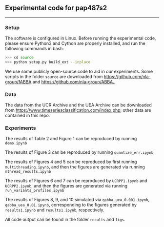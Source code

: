 ## Experimental code for pap487s2
----------------------

### Setup
The software is configured in Linux. Before running the experimental code, please ensure Python3 and Cython are properly installed, and run the following commands in bash:

```Bash
>>> cd source
>>> python setup.py build_ext --inplace
```

We use some publicly open-source code to aid in our experiments. Some scripts in the folder `source` are downloaded from https://github.com/nla-group/fABBA and https://github.com/nla-group/ABBA. 


### Data

The data from the UCR Archive and the UEA Archive can be downloaded from https://www.timeseriesclassification.com/index.php; other data are contained in this repo.


### Experiments

The results of Table 2 and Figure 1 can be reproduced by running ``demo.ipynb``

The results of Figure 3 can be reproduced by running ``quantize_err.ipynb``

The results of Figures 4 and 5 can be reproduced by first running ``multithreading.ipynb``, and then the figures are generated via running ``mthread_results.ipynb``

The results of Figures 6 and 7 can be reproduced by ``UCRPP1.ipynb`` and ``UCRPP2.ipynb``, and then the figures are generated via running ``run_variants_profiles.ipynb``

The results of Figures 8, 9, and 10 simulated via ``qabba_uea_0.001.ipynb``, ``qabba_uea_0.01.ipynb``, corresponding to the figures generated by ``results1.ipynb`` and ``results1.ipynb``, respectively. 

All code output can be found in the folder ``results`` and ``figs``. 





